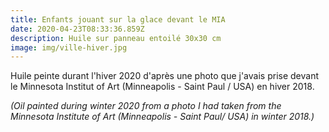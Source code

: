 ```yaml
---
title: Enfants jouant sur la glace devant le MIA
date: 2020-04-23T08:33:36.859Z
description: Huile sur panneau entoilé 30x30 cm
image: img/ville-hiver.jpg
---
```

Huile peinte durant l'hiver 2020 d'après une photo que j'avais prise devant le Minnesota Institut of Art (Minneapolis - Saint Paul / USA) en hiver 2018.

*(Oil painted during winter 2020 from a photo I had taken from the Minnesota Institute of Art (Minneapolis - Saint Paul/ USA) in winter 2018.)*